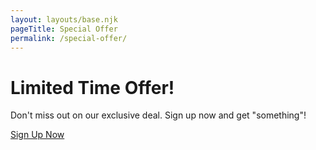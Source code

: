 ```yaml
---
layout: layouts/base.njk
pageTitle: Special Offer
permalink: /special-offer/
---
```

# Limited Time Offer!

Don't miss out on our exclusive deal. Sign up now and get "something"!

<a href="/newsletter/" class="cta-button">Sign Up Now</a>
